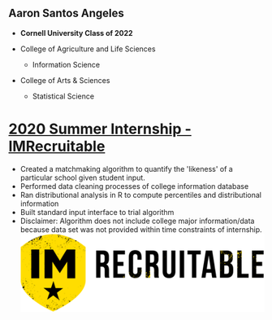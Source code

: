 ## Aaron Santos Angeles
* **Cornell University Class of 2022**

* College of Agriculture and Life Sciences
  * Information Science
* College of Arts & Sciences
  * Statistical Science


# [2020 Summer Internship - IMRecruitable](https://github.com/angelesaaron/IMR_Matchmaking)
* Created a matchmaking algorithm to quantify the 'likeness' of a particular school given student input.
* Performed data cleaning processes of college information database
* Ran distributional analysis in R to compute percentiles and distributional information
* Built standard input interface to trial algorithm
* Disclaimer: Algorithm does not include college major information/data because data set was not provided within time constraints of internship.
![](https://github.com/angelesaaron/Aaron-Angeles-Portfolio/blob/main/images/IMRecruitableLogo)
